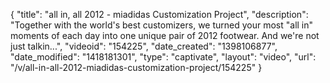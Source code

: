 {
    "title": "all in, all 2012 - miadidas Customization Project",
    "description": "Together with the world's best customizers, we turned your most \"all in\" moments of each day into one unique pair of 2012 footwear. And we're not just talkin...",
    "videoid": "154225",
    "date_created": "1398106877",
    "date_modified": "1418181301",
    "type": "captivate",
    "layout": "video",
    "url": "\/v\/all-in-all-2012-miadidas-customization-project\/154225"
}